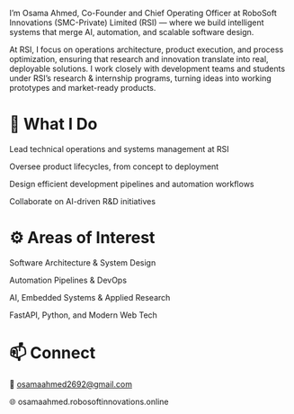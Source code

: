 I’m Osama Ahmed, Co-Founder and Chief Operating Officer at RoboSoft Innovations (SMC-Private) Limited (RSI) — where we build intelligent systems that merge AI, automation, and scalable software design.

At RSI, I focus on operations architecture, product execution, and process optimization, ensuring that research and innovation translate into real, deployable solutions. I work closely with development teams and students under RSI’s research & internship programs, turning ideas into working prototypes and market-ready products.

# 🔧 What I Do

Lead technical operations and systems management at RSI

Oversee product lifecycles, from concept to deployment

Design efficient development pipelines and automation workflows

Collaborate on AI-driven R&D initiatives

# ⚙️ Areas of Interest

Software Architecture & System Design

Automation Pipelines & DevOps

AI, Embedded Systems & Applied Research

FastAPI, Python, and Modern Web Tech

# 📫 Connect

📧 osamaahmed2692@gmail.com

🌐 osamaahmed.robosoftinnovations.online
<!--
**OsamaAhmed-engr/OsamaAhmed-engr** is a ✨ _special_ ✨ repository because its `README.md` (this file) appears on your GitHub profile.

Here are some ideas to get you started:

- 🔭 I’m currently working on ...
- 🌱 I’m currently learning ...
- 👯 I’m looking to collaborate on ...
- 🤔 I’m looking for help with ...
- 💬 Ask me about ...
- 📫 How to reach me: ...
- 😄 Pronouns: ...
- ⚡ Fun fact: ...
-->
